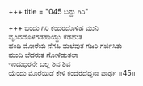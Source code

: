 +++
title = "045 ಬನ್ದು ಗಿರಿ"

+++
ಬಂದು ಗಿರಿ ಕಂದರದೊಳಿಹ ಮುನಿ  
ವೃಂದದೊಳಗಡಹಾಯ್ದು ಕೆಡಹುತ  
ಹಂದಿ ಮೋರೆಯ ನೆಗಹಿ ಮಲೆವುತ ಗಜರಿ ಗರ್ಜಿಸಿತು   
ಮಂದಿ ಬೆದರುತ ಗೋಳಿಡುತಲಾ  
ಇಂದುಧರನೇ ಬಲ್ಲ ಶಿವ ಶಿವ  
ಯೆಂದು ಮೊರೆಯಿಡೆ ಕೇಳಿ ಕಂದೆರೆದೆದ್ದನಾ ಪಾರ್ಥ     ॥45॥